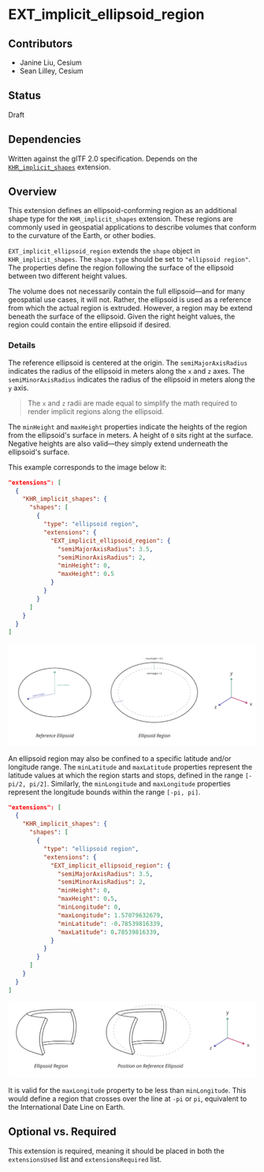 # EXT_implicit_ellipsoid_region

## Contributors

- Janine Liu, Cesium
- Sean Lilley, Cesium

## Status

Draft

## Dependencies

Written against the glTF 2.0 specification. Depends on the [`KHR_implicit_shapes`](https://github.com/eoineoineoin/glTF/tree/refs/heads/collisionShapeMerge/extensions/2.0/Khronos/KHR_implicit_shapes) extension.

## Overview

This extension defines an ellipsoid-conforming region as an additional shape type for the `KHR_implicit_shapes` extension. These regions are commonly used in geospatial applications to describe volumes that conform to the curvature of the Earth, or other bodies.

`EXT_implicit_ellipsoid_region` extends the `shape` object in `KHR_implicit_shapes`. The `shape.type` should be set to `"ellipsoid region"`. The properties define the region following the surface of the ellipsoid between two different height values.

The volume does not necessarily contain the full ellipsoid—and for many geospatial use cases, it will not. Rather, the ellipsoid is used as a reference from which the actual region is extruded. However, a region may be extend beneath the surface of the ellipsoid. Given the right height values, the region could contain the entire ellipsoid if desired.

### Details

The reference ellipsoid is centered at the origin. The `semiMajorAxisRadius` indicates the radius of the ellipsoid in meters along the `x` and `z` axes. The `semiMinorAxisRadius` indicates the radius of the ellipsoid in meters along the `y` axis.

> The `x` and `z` radii are made equal to simplify the math required to render implicit regions along the ellipsoid.

The `minHeight` and `maxHeight` properties indicate the heights of the region from the ellipsoid's surface in meters. A height of `0` sits right at the surface. Negative heights are also valid—they simply extend underneath the ellipsoid's surface.

This example corresponds to the image below it:

```json
"extensions": [
  {
    "KHR_implicit_shapes": {
      "shapes": [
        {
          "type": "ellipsoid region",
          "extensions": {
            "EXT_implicit_ellipsoid_region": {
              "semiMajorAxisRadius": 3.5,
              "semiMinorAxisRadius": 2,
              "minHeight": 0,
              "maxHeight": 0.5
            }
          }
        }
      ]
    }
  }
]
```

![](figures/hollow-ellipsoid.png)

An ellipsoid region may also be confined to a specific latitude and/or longitude range. The `minLatitude` and `maxLatitude` properties represent the latitude values at which the region starts and stops, defined in the range `[-pi/2, pi/2]`. Similarly, the `minLongitude` and `maxLongitude` properties represent the longitude bounds within the range `[-pi, pi]`.

```json
"extensions": [
  {
    "KHR_implicit_shapes": {
      "shapes": [
        {
          "type": "ellipsoid region",
          "extensions": {
            "EXT_implicit_ellipsoid_region": {
              "semiMajorAxisRadius": 3.5,
              "semiMinorAxisRadius": 2,
              "minHeight": 0,
              "maxHeight": 0.5,
              "minLongitude": 0,
              "maxLongitude": 1.57079632679,
              "minLatitude": -0.78539816339,
              "maxLatitude": 0.78539816339,
            }
          }
        }
      ]
    }
  }
]
```

![](figures/half-ellipsoid.png)

It is valid for the `maxLongitude` property to be less than `minLongitude`. This would define a region that crosses over the line at `-pi` or `pi`, equivalent to the International Date Line on Earth.

## Optional vs. Required
This extension is required, meaning it should be placed in both the `extensionsUsed` list and `extensionsRequired` list.
